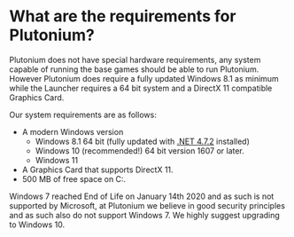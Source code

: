# What are the requirements for Plutonium?

Plutonium does not have special hardware requirements, any system capable of running the base games should be able to run Plutonium.
However Plutonium does require a fully updated Windows 8.1 as minimum while the Launcher requires a 64 bit system and a DirectX 11 compatible Graphics Card.

Our system requirements are as follows:

* A modern Windows version
    * Windows 8.1 64 bit (fully updated with [.NET 4.7.2](http://go.microsoft.com/fwlink/?linkid=863265) installed)
    * Windows 10 (recommended!) 64 bit version 1607 or later.
    * Windows 11
* A Graphics Card that supports DirectX 11.
* 500 MB of free space on C:\.

<Alert variant="warning">

Windows 7 reached End of Life on January 14th 2020 and as such is not supported by Microsoft, at Plutonium we believe in good security principles and as such also do not support Windows 7. We highly suggest upgrading to Windows 10.

</Alert>
